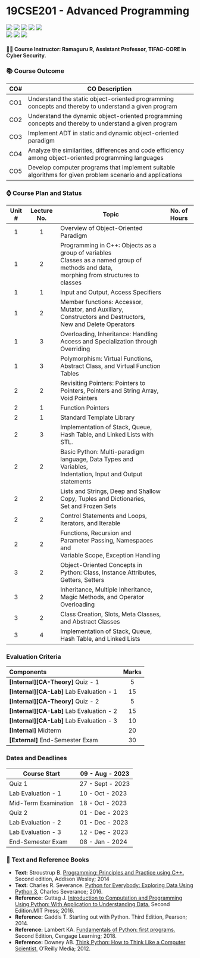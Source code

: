 # 19CSE201 - Advanced Programming
![](https://img.shields.io/badge/Batch-22CYS-lightgreen) ![](https://img.shields.io/badge/UG-blue) ![](https://img.shields.io/badge/Subject-AP-blue)
![](https://img.shields.io/badge/-HPOJ-brown) ![](https://img.shields.io/badge/Additional_Coverage-Code_Review-purple)  <br/>
![](https://img.shields.io/badge/Lecture-2-orange) ![](https://img.shields.io/badge/Practical-3-orange) ![](https://img.shields.io/badge/Credits-3-orange) <br/>

#### :teacher: Course Instructor:  Ramaguru R, Assistant Professor, TIFAC-CORE in Cyber Security.

### :books: Course Outcome

| CO#  | CO Description |
|------|----------------|
| CO1 | Understand the static object-oriented programming concepts and thereby to understand a given program |
| CO2 | Understand the dynamic object-oriented programming concepts and thereby to understand a given program |
| CO3 | Implement ADT in static and dynamic object-oriented paradigm |
| CO4 | Analyze the similarities, differences and code efficiency among object-oriented programming languages |
| CO5 | Develop computer programs that implement suitable algorithms for given problem scenario and applications |

### :watch: Course Plan and Status

| Unit # | Lecture No. | Topic | No. of Hours |
|:------:|:-----------:|-------|:------------:|
|    1   |     1       |  Overview of Object-Oriented Paradigm |
|    1   |     2       |  Programming in C++: Objects as a group of variables <br/> Classes as a named group of methods and data, <br/> morphing from structures to classes  |
|    1   |     1       | Input and Output, Access Specifiers |
|    1   |     2       |  Member functions: Accessor, Mutator, and Auxiliary, <br/> Constructors and Destructors, <br/> New and Delete Operators | 
|    1   |     3       | Overloading, Inheritance: Handling Access and Specialization through Overriding |
|    1   |     3       | Polymorphism: Virtual Functions, Abstract Class, and Virtual Function Tables |
|    2   |     2       | Revisiting Pointers: Pointers to Pointers, Pointers and String Array, Void Pointers |
|    2   |     1       | Function Pointers | 
|    2   |     1       | Standard Template Library |
|    2   |     3       | Implementation of Stack, Queue, Hash Table, and Linked Lists with STL. 
|    2   |     2       | Basic Python: Multi-paradigm language, Data Types and Variables, <br/> Indentation, Input and Output statements | 
|    2   |     2       | Lists and Strings, Deep and Shallow Copy, Tuples and Dictionaries, <br/> Set and Frozen Sets |
|    2   |     2       | Control Statements and Loops, Iterators, and Iterable |
|    2   |     2       | Functions, Recursion and Parameter Passing, Namespaces and <br/> Variable Scope, Exception Handling |
|    3   |     2       | Object-Oriented Concepts in Python: Class, Instance Attributes, Getters, Setters |
|    3   |     2       | Inheritance, Multiple Inheritance, Magic Methods, and Operator Overloading |
|    3   |     2       | Class Creation, Slots, Meta Classes, and Abstract Classes |
|    3   |     4       | Implementation of Stack, Queue, Hash Table, and Linked Lists |

### Evaluation Criteria

| Components | Marks |
|:----------|:-----:|
| **[Internal][CA-Theory]** Quiz - 1 | 5 |
| **[Internal][CA-Lab]** Lab Evaluation - 1 | 15 |
| **[Internal][CA-Theory]** Quiz - 2 | 5 |
| **[Internal][CA-Lab]** Lab Evaluation - 2 | 15 |
| **[Internal][CA-Lab]** Lab Evaluation - 3 | 10 |
| **[Internal]** Midterm | 20 |
| **[External]** End-Semester Exam | 30 |

### Dates and Deadlines

| Course Start | 09 - Aug - 2023 |
|--------------|-----------------|
| Quiz 1 | 27 - Sept - 2023 |
| Lab Evaluation - 1 | 10 - Oct - 2023 |
| Mid-Term Examination | 18 - Oct - 2023 |
| Quiz 2 | 01 - Dec - 2023 |
| Lab Evaluation - 2 | 01 - Dec - 2023 |
| Lab Evaluation - 3 | 12 - Dec - 2023 |
| End-Semester Exam | 08 - Jan - 2024 |

### :green_book: Text and Reference Books
 - **Text:** Stroustrup B. [Programming: Principles and Practice using C++.](https://dl.icdst.org/pdfs/files3/fef0590f02fa06bb42cba558fbc9e51c.pdf) Second edition, Addison Wesley; 2014
 - **Text:** Charles R. Severance. [Python for Everybody: Exploring Data Using Python 3](https://do1.dr-chuck.com/pythonlearn/EN_us/pythonlearn.pdf), Charles Severance; 2016.
 - **Reference:** Guttag J. [Introduction to Computation and Programming Using Python: With Application to Understanding Data.](http://www.mim.ac.mw/books/Introduction%20to%20Computation%20and%20Programming%20Using%20Python,%20Revised%20-%20Guttag,%20John%20V..pdf) Second Edition.MIT Press; 2016.
 - **Reference:** Gaddis T. Starting out with Python. Third Edition, Pearson; 2014.
 - **Reference:** Lambert KA. [Fundamentals of Python: first programs.](http://repository.itb-ad.ac.id/146/1/403.%20Fundamentals%20of%20Python%20First%20Programs%2C%20Second%20Edition.pdf) Second Edition, Cengage Learning; 2018.
 - **Reference:** Downey AB. [Think Python: How to Think Like a Computer Scientist.](http://facweb.cs.depaul.edu/sjost/it211/documents/think-python-2nd.pdf) O’Reilly Media; 2012.

